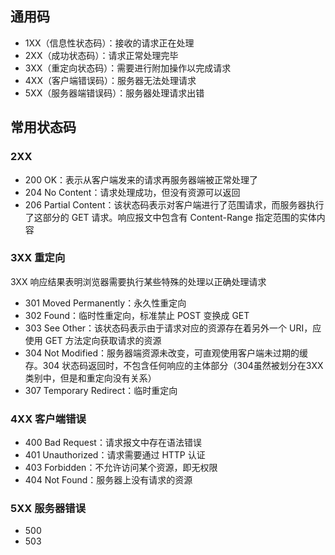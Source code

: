 ## 通用码

- 1XX（信息性状态码）：接收的请求正在处理
- 2XX（成功状态码）：请求正常处理完毕
- 3XX（重定向状态码）：需要进行附加操作以完成请求
- 4XX（客户端错误码）：服务器无法处理请求
- 5XX（服务器端错误码）：服务器处理请求出错

## 常用状态码

### 2XX
- 200 OK：表示从客户端发来的请求再服务器端被正常处理了
- 204 No Content：请求处理成功，但没有资源可以返回
- 206 Partial Content：该状态码表示对客户端进行了范围请求，而服务器执行了这部分的 GET 请求。响应报文中包含有 Content-Range 指定范围的实体内容

### 3XX 重定向

3XX 响应结果表明浏览器需要执行某些特殊的处理以正确处理请求

- 301 Moved Permanently：永久性重定向
- 302 Found：临时性重定向，标准禁止 POST 变换成 GET
- 303 See Other：该状态码表示由于请求对应的资源存在着另外一个 URI，应使用 GET 方法定向获取请求的资源
- 304 Not Modified：服务器端资源未改变，可直观使用客户端未过期的缓存。304 状态码返回时，不包含任何响应的主体部分（304虽然被划分在3XX类别中，但是和重定向没有关系）
- 307 Temporary Redirect：临时重定向

### 4XX 客户端错误
- 400 Bad Request：请求报文中存在语法错误
- 401 Unauthorized：请求需要通过 HTTP 认证
- 403 Forbidden：不允许访问某个资源，即无权限
- 404 Not Found：服务器上没有请求的资源

### 5XX 服务器错误
- 500
- 503